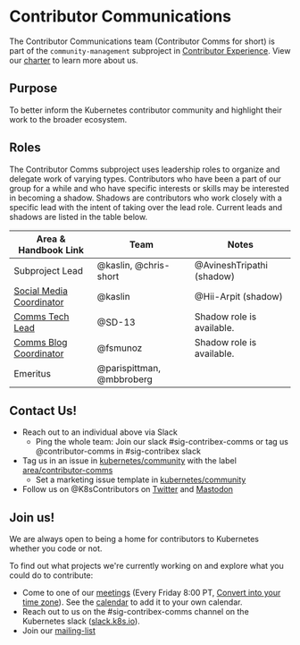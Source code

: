 # Contributor Communications

The Contributor Communications team (Contributor Comms for short) is part of the `community-management` subproject in [Contributor Experience]. View our [charter] to learn more about us.

## Purpose

To better inform the Kubernetes contributor community and highlight their work to the broader ecosystem.

## Roles
The Contributor Comms subproject uses leadership roles to organize and delegate work of varying types. Contributors who have been a part of our group for a while and who have specific interests or skills may be interested in becoming a shadow. Shadows are contributors who work closely with a specific lead with the intent of taking over the lead role. Current leads and shadows are listed in the table below.

| Area & Handbook Link | Team | Notes |
| --- | --- | --- |
| Subproject Lead | @kaslin, @chris-short | @AvineshTripathi (shadow) |
| [Social Media Coordinator](https://github.com/kubernetes/community/blob/master/communication/contributor-comms/role-handbooks/Social-Media.md) |@kaslin | @Hii-Arpit (shadow) |
| [Comms Tech Lead](https://github.com/kubernetes/community/blob/master/communication/contributor-comms/role-handbooks/Comms-Tech-Lead.md) | @SD-13 | Shadow role is available. |
| [Comms Blog Coordinator](https://github.com/kubernetes/community/blob/master/communication/contributor-comms/role-handbooks/blog-coordinator.md) | @fsmunoz |  Shadow role is available. |
| Emeritus | @parispittman, @mbbroberg |

## Contact Us!

- Reach out to an individual above via Slack
  - Ping the whole team: Join our slack #sig-contribex-comms or tag us @contributor-comms in #sig-contribex slack
- Tag us in an issue in [kubernetes/community] with the label [area/contributor-comms]
  - Set a marketing issue template in [kubernetes/community]
- Follow us on @K8sContributors on [Twitter] and [Mastodon]

## Join us!

We are always open to being a home for contributors to Kubernetes whether you code or not. 

To find out what projects we're currently working on and explore what you could do to contribute:
* Come to one of our [meetings] (Every Friday 8:00 PT, [Convert into your time zone](https://dateful.com/time-zone-converter?t=8:00&tz=PT%20%28Pacific%20Time%29)). See the [calendar] to add it to your own calendar.
* Reach out to us on the #sig-contribex-comms channel on the Kubernetes slack ([slack.k8s.io](http://slack.k8s.io)).
* Join our [mailing-list]

[meetings]: /sig-contributor-experience#contributor-comms
[calendar]: https://www.kubernetes.dev/resources/calendar/
[mailing-list]: https://groups.google.com/g/kubernetes-sig-contribex
[charter]: ./CHARTER.md
[Could be you!]: #could-be-you
[Contributor Experience]: /sig-contributor-experience
[Internal Communications]: ./role-handbooks/internal-marketing.md
[Social Media]: ./role-handbooks/social-media.md
[Comms Tech Lead]: ./role-handbooks/Comms-Tech-Lead.md
[Comms Blog Coordinator]: ./role-handbooks/blog-coordinator.md
[Storytellers]: ./role-handbooks/storytellers.md
[Designer]: ./role-handbooks/wip-roles.md
[kubernetes/community]: https://github.com/kubernetes/community/issues
[area/contributor-comms]: https://github.com/kubernetes/community/issues?q=is%3Aopen+is%3Aissue+label%3Aarea%2Fcontributor-comms
[Twitter]: https://twitter.com/K8sContributors/
[Mastodon]: https://hachyderm.io/@K8sContributors
